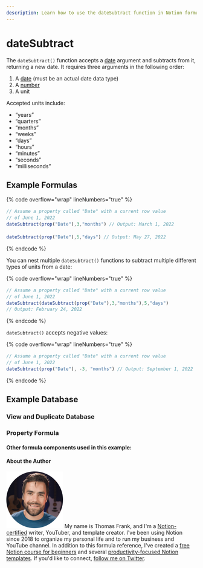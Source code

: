 ```yaml
---
description: Learn how to use the dateSubtract function in Notion formulas.
---
```


# dateSubtract

The `dateSubtract()` function accepts a [date](../../formula-basics/data-types/date-data-type.md) argument and subtracts from it, returning a new date. It requires three arguments in the following order:

1. A [date](../../formula-basics/data-types/date-data-type.md) (must be an actual date data type)
2. A [number](../../formula-basics/data-types/number.md)
3. A unit

Accepted units include:

* “years”
* “quarters”
* “months”
* “weeks”
* “days”
* “hours”
* “minutes”
* “seconds”
* “milliseconds”

## Example Formulas

{% code overflow="wrap" lineNumbers="true" %}
```jsx
// Assume a property called "Date" with a current row value
// of June 1, 2022
dateSubtract(prop("Date"),3,"months") // Output: March 1, 2022

dateSubtract(prop("Date"),5,"days") // Output: May 27, 2022
```
{% endcode %}

You can nest multiple `dateSubtract()` functions to subtract multiple different types of units from a date:

{% code overflow="wrap" lineNumbers="true" %}
```jsx
// Assume a property called "Date" with a current row value
// of June 1, 2022
dateSubtract(dateSubtract(prop("Date"),3,"months"),5,"days") 
// Output: February 24, 2022
```
{% endcode %}

`dateSubtract()` accepts negative values:

{% code overflow="wrap" lineNumbers="true" %}
```jsx
// Assume a property called "Date" with a current row value
// of June 1, 2022
dateSubtract(prop("Date"), -3, "months") // Output: September 1, 2022
```
{% endcode %}

## Example Database



### View and Duplicate Database



### Property Formula



#### Other formula components used in this example:



#### About the Author

<img src="../../.gitbook/assets/Notion Fundamentals with Thomas Frank - Avatar 2021 compressed (1).png" alt="" data-size="line"> My name is Thomas Frank, and I'm a [Notion-certified](https://www.credly.com/badges/95fae13a-17bf-4b4a-a3d2-d58c8a3e6a2a/public\_url) writer, YouTuber, and template creator. I've been using Notion since 2018 to organize my personal life and to run my business and YouTube channel. In addition to this formula reference, I've created a [free Notion course for beginners](https://thomasjfrank.com/fundamentals/) and several [productivity-focused Notion templates](https://thomasjfrank.com/templates/). If you'd like to connect, [follow me on Twitter](https://twitter.com/TomFrankly).
